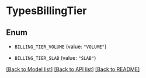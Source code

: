 # TypesBillingTier

## Enum


* `BILLING_TIER_VOLUME` (value: `"VOLUME"`)

* `BILLING_TIER_SLAB` (value: `"SLAB"`)


[[Back to Model list]](../README.md#documentation-for-models) [[Back to API list]](../README.md#documentation-for-api-endpoints) [[Back to README]](../README.md)


